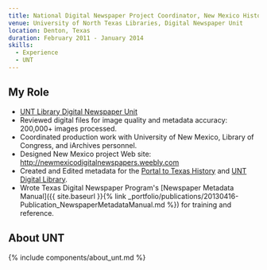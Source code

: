 ```yaml
---
title: National Digital Newspaper Project Coordinator, New Mexico Historical Newspapers
venue: University of North Texas Libraries, Digital Newspaper Unit
location: Denton, Texas
duration: February 2011 - January 2014
skills:
  - Experience
  - UNT
---
```


My Role
-------

* [UNT Library Digital Newspaper Unit](https://library.unt.edu/digital-newspaper-unit/)
* Reviewed digital files for image quality and metadata accuracy: 200,000+ images processed.
* Coordinated production work with University of New Mexico, Library of Congress, and iArchives personnel.
* Designed New Mexico project Web site: http://newmexicodigitalnewspapers.weebly.com
* Created and Edited metadata for the [Portal to Texas History](https://texashistory.unt.edu/) and [UNT Digital Library](https://digital.library.unt.edu/).
* Wrote Texas Digital Newspaper Program's [Newspaper Metadata Manual]({{ site.baseurl }}{% link _portfolio/publications/20130416-Publication_NewspaperMetadataManual.md %}) for training and reference.

About UNT
----------

{% include components/about_unt.md %}
